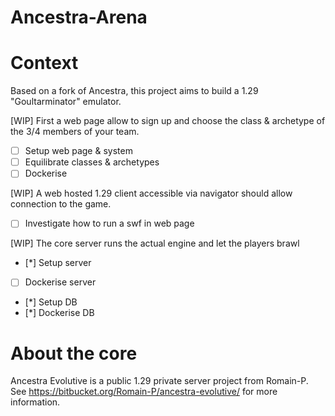Ancestra-Arena
==================

# Context
Based on a fork of Ancestra, this project aims to build a 1.29 "Goultarminator" emulator.

[WIP] First a web page allow to sign up and choose the class & archetype of the 3/4 members of your team.

* [ ] Setup web page & system
* [ ] Equilibrate classes & archetypes 
* [ ] Dockerise

[WIP] A web hosted 1.29 client accessible via navigator should allow connection to the game.

* [ ] Investigate how to run a swf in web page 

[WIP] The core server runs the actual engine and let the players brawl

* [\*] Setup server
* [ ] Dockerise server
* [\*] Setup DB
* [\*] Dockerise DB

 
# About the core
Ancestra Evolutive is a public 1.29 private server project from Romain-P. See https://bitbucket.org/Romain-P/ancestra-evolutive/ for more information.

